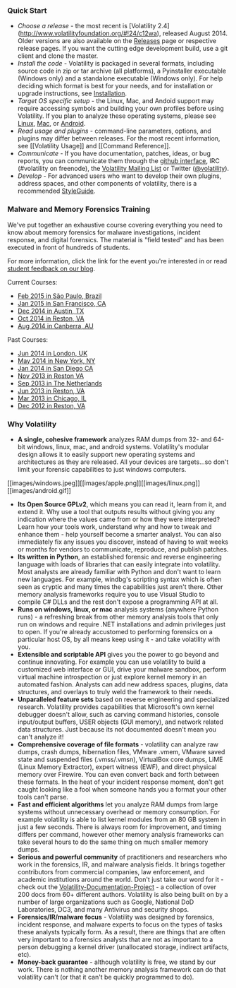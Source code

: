### Quick Start

 * *Choose a release* - the most recent is [Volatility 2.4] (http://www.volatilityfoundation.org/#!24/c12wa), released August 2014. Older versions are also available on the [Releases](http://www.volatilityfoundation.org/#!releases/component_71401) page or respective release pages. If you want the cutting edge development build, use a git client and clone the master.
 * *Install the code* - Volatility is packaged in several formats, including source code in zip or tar archive (all platforms), a Pyinstaller executable (Windows only) and a standalone executable (Windows only). For help deciding which format is best for your needs, and for installation or upgrade instructions, see [Installation](Installation).
 * *Target OS specific setup* - the Linux, Mac, and Andoid support may require accessing symbols and building your own profiles before using Volatility. If you plan to analyze these operating systems, please see [Linux](Linux), [Mac](Mac), or [Android](Android).
 * *Read usage and plugins* - command-line parameters, options, and plugins may differ between releases. For the most recent information, see [[Volatility Usage]] and [[Command Reference]]. 
 * *Communicate* - If you have documentation, patches, ideas, or bug reports, you can communicate them through the  [github interface](https://github.com/volatilityfoundation/volatility/issues), IRC (#volatility on freenode), the [Volatility Mailing List](http://lists.volatilesystems.com/mailman/listinfo) or Twitter ([@volatility](https://twitter.com/volatility)). 
 * *Develop* - For advanced users who want to develop their own plugins, address spaces, and other components of volatility, there is a recommended [StyleGuide](https://github.com/volatilityfoundation/volatility/wiki/Style-Guide).

### Malware and Memory Forensics Training 

We've put together an exhaustive course covering everything you need to know about memory forensics for malware investigations, incident response, and digital forensics. The material is "field tested" and has been executed in front of hundreds of students.

For more information, click the link for the event you're interested in or read [student feedback on our blog](http://www.memoryanalysis.net/#!testimonials/c1dos).

Current Courses:

* [Feb 2015 in São Paulo, Brazil](http://www.memoryanalysis.net/#!New-Event-in-So-Paulo-Brazil-Feburary-2nd---6th-2015/c1zo4/BFB221C1-986F-4839-BD6A-D61FFAAFFFD0)
* [Jan 2015 in San Francisco, CA](http://www.memoryanalysis.net/#!New-Event-in-San-Francisco-CA-January-12th---16th-2015/c1zo4/CFA6C04F-F874-4FA5-A9CF-087E3141BB2A)
* [Dec 2014 in Austin, TX](http://www.memoryanalysis.net/#!New-Event-in-Austin-TX-December-8th---12th-2014/c1zo4/EF551588-9E8A-4036-B5B5-4E4B5D4A4D66)
* [Oct 2014 in Reston, VA](http://www.memoryanalysis.net/#!New-Event-in-Reston-VA-October-6th---10th-2014/c1zo4/FE9134FC-B2E4-47AF-A2F1-D3899840A4B7)
* [Aug 2014 in Canberra, AU](http://www.memoryanalysis.net/#!New-Event-in-Canberra-AU-August-25th---29th-2014/c1zo4/5F514FDF-F43B-415D-9053-84E9A5E3FE3A)


Past Courses:

* [Jun 2014 in London, UK](http://www.memoryanalysis.net/#!New-Event-in-London-UK-June-9th---13th-2014/c1zo4/0BB86C58-D266-4A49-B503-5EA917057394)
* [May 2014 in New York, NY](http://www.memoryanalysis.net/#!New-Event-in-New-York-NY-May-5th---9th-2014/c1zo4/1)
* [Jan 2014 in San Diego CA](http://volatility-labs.blogspot.com/2013/09/2014-malware-and-memory-forensics.html)
* [Nov 2013 in Reston VA](http://volatility-labs.blogspot.com/2013/06/memory-forensics-training-reston-va.html)
* [Sep 2013 in The Netherlands](http://volatility-labs.blogspot.com/2013/04/memory-forensics-training-netherlands.html)
* [Jun 2013 in Reston, VA](http://volatility-labs.blogspot.com/2013/03/official-training-by-volatility.html)
* [Mar 2013 in Chicago, IL](http://volatility-labs.blogspot.com/2013/01/windows-malware-and-memory-forensics.html)
* [Dec 2012 in Reston, VA](http://volatility-labs.blogspot.com/2012/11/windows-memory-forensics-training-for.html)

### Why Volatility

  * **A single, cohesive framework** analyzes RAM dumps from 32- and 64-bit windows, linux, mac, and android systems. Volatility's modular design allows it to easily support new operating systems and architectures as they are released. All your devices are targets...so don't limit your forensic capabilities to just windows computers. 


[[images/windows.jpeg]][[images/apple.png]][[images/linux.png]][[images/android.gif]]

  * **Its Open Source GPLv2**, which means you can read it, learn from it, and extend it. Why use a tool that outputs results without giving you any indication where the values came from or how they were interpreted? Learn how your tools work, understand why and how to tweak and enhance them - help yourself become a smarter analyst. You can also immediately fix any issues you discover, instead of having to wait weeks or months for vendors to communicate, reproduce, and publish patches.
  * **Its written in Python**, an established forensic and reverse engineering language with loads of libraries that can easily integrate into volatility. Most analysts are already familiar with Python and don't want to learn new languages. For example, windbg's scripting syntax which is often seen as cryptic and many times the capabilities just aren't there. Other memory analysis frameworks require you to use Visual Studio to compile C# DLLs and the rest don't expose a programming API at all.  
  * **Runs on windows, linux, or mac** analysis systems (anywhere Python runs) - a refreshing break from other memory analysis tools that only run on windows and require .NET installations and admin privileges just to open. If you're already accustomed to performing forensics on a particular host OS, by all means keep using it - and take volatility with you. 
  * **Extensible and scriptable API** gives you the power to go beyond and continue innovating. For example you can use volatility to build a customized web interface or GUI, drive your malware sandbox, perform virtual machine introspection or just explore kernel memory in an automated fashion. Analysts can add new address spaces, plugins, data structures, and overlays to truly weld the framework to their needs. 
  * **Unparalleled feature sets** based on reverse engineering and specialized research. Volatility provides capabilities that Microsoft's own kernel debugger doesn't allow, such as carving command histories, console input/output buffers, USER objects (GUI memory), and network related data structures. Just because its not documented doesn't mean you can't analyze it! 
  * **Comprehensive coverage of file formats** - volatility can analyze raw dumps, crash dumps, hibernation files, VMware .vmem, VMware saved state and suspended files (.vmss/.vmsn), VirtualBox core dumps, LiME (Linux Memory Extractor), expert witness (EWF), and direct physical memory over Firewire. You can even convert back and forth between these formats. In the heat of your incident response moment, don't get caught looking like a fool when someone hands you a format your other tools can't parse. 
  * **Fast and efficient algorithms** let you analyze RAM dumps from large systems without unnecessary overhead or memory consumption. For example volatility is able to list kernel modules from an 80 GB system in just a few seconds. There is always room for improvement, and timing differs per command, however other memory analysis frameworks can take several hours to do the same thing on much smaller memory dumps.
  * **Serious and powerful community** of practitioners and researchers who work in the forensics, IR, and malware analysis fields. It brings together contributors from commercial companies, law enforcement, and academic institutions around the world. Don't just take our word for it - check out the [Volatility-Documentation-Project](Volatility-Documentation-Project) - a collection of over 200 docs from 60+ different authors. Volatility is also being built on by a number of large organizations such as Google, National DoD Laboratories, DC3, and many Antivirus and security shops.
  * **Forensics/IR/malware focus** - Volatility was designed by forensics, incident response, and malware experts to focus on the types of tasks these analysts typically form. As a result, there are things that are often very important to a forensics analysts that are not as important to a person debugging a kernel driver (unallocated storage, indirect artifacts, etc). 
  * **Money-back guarantee** - although volatility is free, we stand by our work. There is nothing another memory analysis framework can do that volatility can't (or that it can't be quickly programmed to do).